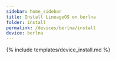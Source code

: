 ```yaml
---
sidebar: home_sidebar
title: Install LineageOS on berlna
folder: install
permalink: /devices/berlna/install
device: berlna
---
```

{% include templates/device_install.md %}
